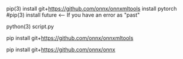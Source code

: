 pip(3) install git+https://github.com/onnx/onnxmltools
install pytorch 
#pip(3) install future <-- If you have an error as "past"

python(3) script.py


pip install git+https://github.com/onnx/onnxmltools

pip install git+https://github.com/onnx/onnx

